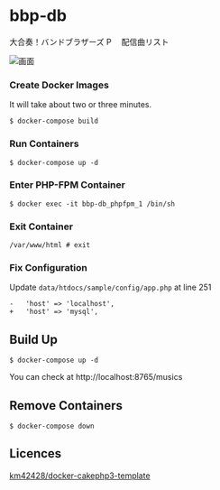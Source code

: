 # bbp-db

大合奏！バンドブラザーズ P 　配信曲リスト

![画面](https://user-images.githubusercontent.com/38287738/84664225-2e2ef180-af59-11ea-9362-64641b90f8cd.png)


### Create Docker Images

It will take about two or three minutes.

```
$ docker-compose build
```

### Run Containers

```
$ docker-compose up -d
```

### Enter PHP-FPM Container

```
$ docker exec -it bbp-db_phpfpm_1 /bin/sh
```

### Exit Container

```
/var/www/html # exit
```

### Fix Configuration

Update `data/htdocs/sample/config/app.php` at line 251

```data/htdocs/sample/config/app.php
-   'host' => 'localhost',
+   'host' => 'mysql',
```

## Build Up

```
$ docker-compose up -d
```

You can check at http://localhost:8765/musics

## Remove Containers

```
$ docker-compose down
```

## Licences

[km42428/docker-cakephp3-template](https://github.com/km42428/docker-cakephp3-template)

